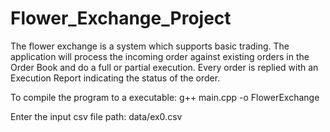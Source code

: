 # Flower_Exchange_Project
The flower exchange is a system which supports basic trading. The application will process the incoming order against existing orders in the Order Book and do a full or partial execution. Every order is replied with an Execution Report indicating the status of the order.

To compile the program to a executable: g++ main.cpp -o FlowerExchange

Enter the input csv file path: data/ex0.csv
 
